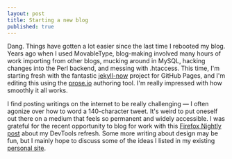 ```yaml
---
layout: post
title: Starting a new blog
published: true
---
```

Dang. Things have gotten a lot easier since the last time I rebooted my blog. Years ago when I used MovableType, blog-making involved many hours of work importing from other blogs, mucking around in MySQL, hacking changes into the Perl backend, and messing with .htaccess. This time, I'm starting fresh with the fantastic [jekyll-now](https://github.com/barryclark/jekyll-now) project for GitHub Pages, and I'm editing this using the [prose.io](http://prose.io/) authoring tool. I'm really impressed with how smoothly it all works.

I find posting writings on the internet to be really challenging — I often agonize over how to word a 140-character tweet. It's weird to put oneself out there on a medium that feels so permanent and widely accessible. I was grateful for the recent opportunity to blog for work with this [Firefox Nightly post](https://blog.nightly.mozilla.org/2017/09/11/developer-tools-visual-refresh-coming-to-nightly/) about my DevTools refresh. Some more writing about design may be fun, but I mainly hope to discuss some of the ideas I listed in my existing [personal site](https://victoria.neocities.org/).

